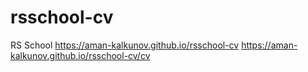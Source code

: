 # rsschool-cv
RS School
https://aman-kalkunov.github.io/rsschool-cv
https://aman-kalkunov.github.io/rsschool-cv/cv
